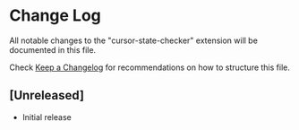 # Change Log

All notable changes to the "cursor-state-checker" extension will be documented in this file.

Check [Keep a Changelog](http://keepachangelog.com/) for recommendations on how to structure this file.

## [Unreleased]

- Initial release